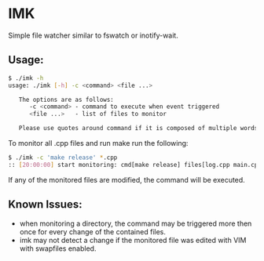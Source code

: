 IMK
============
Simple file watcher similar to fswatch or inotify-wait.


Usage:
------
```bash
$ ./imk -h
usage: ./imk [-h] -c <command> <file ...>

   The options are as follows:
      -c <command> - command to execute when event triggered
      <file ...>   - list of files to monitor

   Please use quotes around command if it is composed of multiple words
```

To monitor all .cpp files and run make run the following:

```bash
$ ./imk -c 'make release' *.cpp
:: [20:00:00] start monitoring: cmd[make release] files[log.cpp main.cpp]
```

If any of the monitored files are modified, the command will be executed.

Known Issues:
-------------
 - when monitoring a directory, the command may be triggered more then once for every change of the contained files.
 - imk may not detect a change if the monitored file was edited with VIM with swapfiles enabled.
